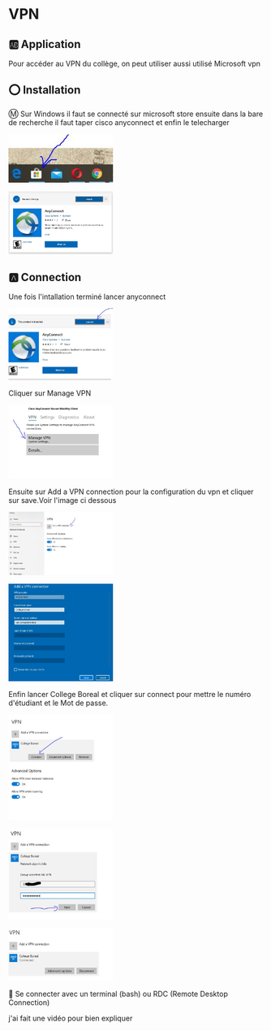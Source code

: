 # VPN

## :ab: Application

Pour accéder au VPN du collège, on peut utiliser aussi utilisé Microsoft vpn
## :o: Installation

:m: Sur Windows il faut se connecté sur microsoft store ensuite dans la bare de recherche il faut taper cisco anyconnect et enfin le telecharger

<img src="vp.JPG" width="206" heigth="357"></img>

<img src="cvp.JPG" width="206" heigth="357"></img>

## :a: Connection

Une fois l'intallation terminé lancer anyconnect

<img src="vpp.JPG" width="206" heigth="357"></img>

Cliquer sur Manage VPN

<img src="vpa.JPG" width="206" heigth="357"></img>

Ensuite sur Add a VPN connection pour la configuration du vpn et cliquer sur save.Voir l'image ci dessous

<img src="vpb.JPG" width="206" heigth="357"></img>

<img src="vpn.JPG" width="206" heigth="357"></img>

Enfin lancer College Boreal et cliquer sur connect pour mettre le numéro d'étudiant et le Mot de passe.

<img src="vpc.JPG" width="206" heigth="357"></img>

<img src="vpe.JPG" width="206" heigth="357"></img>

<img src="vpd.JPG" width="206" heigth="357"></img>

:pushpin: Se connecter avec un terminal (bash) ou RDC (Remote Desktop Connection)

j'ai fait une vidéo pour bien expliquer
